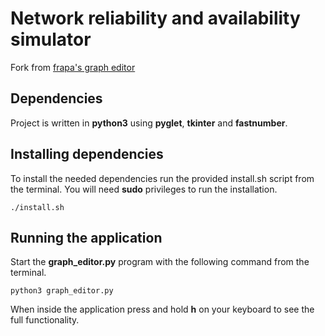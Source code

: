 # Network reliability and availability simulator

Fork from [frapa's graph editor](https://github.com/frapa/graph-editor)

## Dependencies

Project is written in **python3** using **pyglet**, **tkinter** and **fastnumber**.

## Installing dependencies

To install the needed dependencies run the provided install.sh script from the terminal.
You will need **sudo** privileges to run the installation.

```./install.sh ```

## Running the application

Start the **graph_editor.py** program with the following command from the terminal.

``` python3 graph_editor.py ```

When inside the application press and hold **h** on your keyboard to see the full functionality.

